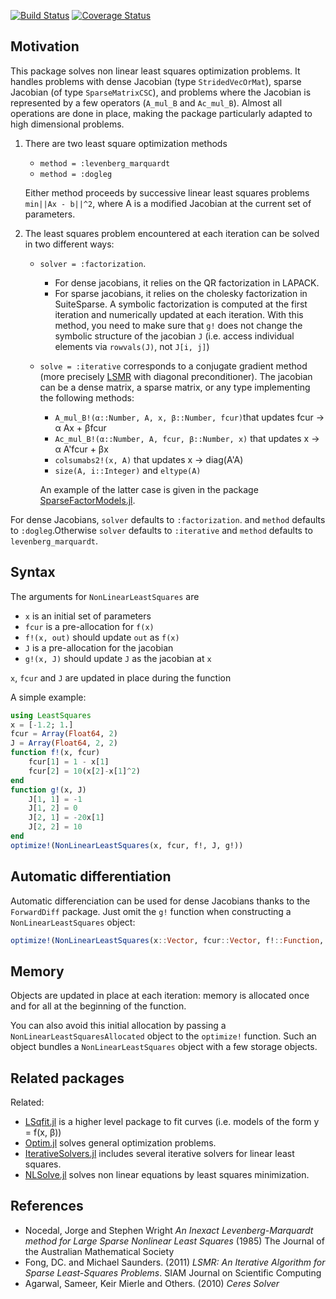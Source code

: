 [![Build Status](https://travis-ci.org/matthieugomez/LeastSquaresOptim.jl.svg?branch=master)](https://travis-ci.org/matthieugomez/LeastSquaresOptim.jl)
[![Coverage Status](https://coveralls.io/repos/matthieugomez/LeastSquaresOptim.jl/badge.svg?branch=master&service=github)](https://coveralls.io/github/matthieugomez/LeastSquaresOptim.jl?branch=master)
## Motivation

This package solves non linear least squares optimization problems. It handles problems with dense Jacobian (type `StridedVecOrMat`), sparse Jacobian (of type `SparseMatrixCSC`), and problems where the Jacobian is represented by a few operators (`A_mul_B` and `Ac_mul_B`). Almost all operations are done in place, making the package particularly adapted to high dimensional problems.

1. There are two least square optimization methods

	- `method = :levenberg_marquardt`
	- `method = :dogleg`

	Either method proceeds by successive linear least squares problems `min||Ax - b||^2`, where A is a modified Jacobian at the current set of parameters.

2. The least squares problem encountered at each iteration can be solved in two different ways:

	- `solver = :factorization`. 
		- For dense jacobians, it relies on the QR factorization in LAPACK.
		- For sparse jacobians, it relies on the cholesky factorization in SuiteSparse. A symbolic factorization is computed at the first iteration and numerically updated at each iteration. With this method, you need to make sure that `g!` does not change the symbolic structure of the jacobian `J` (i.e. access individual elements via `rowvals(J)`, not `J[i, j]`)
	- `solve = :iterative` corresponds to a conjugate gradient method (more precisely [LSMR]([http://web.stanford.edu/group/SOL/software/lsmr/) with diagonal preconditioner). The jacobian can be a dense matrix, a sparse matrix, or any type implementing the following methods:
		- `A_mul_B!(α::Number, A, x, β::Number, fcur)`that  updates fcur -> α Ax + βfcur
		- `Ac_mul_B!(α::Number, A, fcur, β::Number, x)` that updates x -> α A'fcur + βx
		- `colsumabs2!(x, A)` that updates x -> diag(A'A)
		- `size(A, i::Integer)` and `eltype(A)`

		An example of the latter case is given in the package [SparseFactorModels.jl](https://github.com/matthieugomez/SparseFactorModels.jl).


For dense Jacobians, `solver` defaults to `:factorization`. and `method` defaults to `:dogleg`.Otherwise `solver` defaults to `:iterative` and `method` defaults to `levenberg_marquardt`.


## Syntax
The arguments for `NonLinearLeastSquares` are
 - `x` is an initial set of parameters
 - `fcur` is a pre-allocation for `f(x)`
 - `f!(x, out)` should update `out` as `f(x)`
 - `J` is a pre-allocation for the jacobian
 - `g!(x, J)` should update `J` as the jacobian  at `x`

`x`, `fcur` and `J` are updated in place during the function

A simple example:
```julia
using LeastSquares
x = [-1.2; 1.]
fcur = Array(Float64, 2)
J = Array(Float64, 2, 2)
function f!(x, fcur)
	fcur[1] = 1 - x[1]
	fcur[2] = 10(x[2]-x[1]^2)
end
function g!(x, J)
	J[1, 1] = -1
	J[1, 2] = 0
	J[2, 1] = -20x[1]
	J[2, 2] = 10
end
optimize!(NonLinearLeastSquares(x, fcur, f!, J, g!))
```

## Automatic differentiation
Automatic differenciation can be used for dense Jacobians thanks to the `ForwardDiff` package. 
Just omit the `g!` function when constructing a `NonLinearLeastSquares` object:

```julia
optimize!(NonLinearLeastSquares(x::Vector, fcur::Vector, f!::Function, J::Matrix))
```

## Memory 

Objects are updated in place at each iteration: memory is allocated once and for all at the beginning of the function. 

You can also avoid this initial allocation by passing a  `NonLinearLeastSquaresAllocated` object to the `optimize!` function. Such an object bundles a `NonLinearLeastSquares` object with a few storage objects.


## Related packages
Related:
- [LSqfit.jl](https://github.com/JuliaOpt/LsqFit.jl) is a higher level package to fit curves (i.e. models of the form y = f(x, β))
- [Optim.jl](https://github.com/JuliaOpt/Optim.jl) solves general optimization problems.
- [IterativeSolvers.jl](https://github.com/JuliaLang/IterativeSolvers.jl) includes several iterative solvers for linear least squares.
- [NLSolve.jl](https://github.com/EconForge/NLsolve.jl) solves non linear equations by least squares minimization.


## References
- Nocedal, Jorge and Stephen Wright *An Inexact Levenberg-Marquardt method for Large Sparse Nonlinear Least Squares*  (1985) The Journal of the Australian Mathematical Society
- Fong, DC. and Michael Saunders. (2011) *LSMR: An Iterative Algorithm for Sparse Least-Squares Problems*.  SIAM Journal on Scientific Computing
- Agarwal, Sameer, Keir Mierle and Others. (2010) *Ceres Solver*

